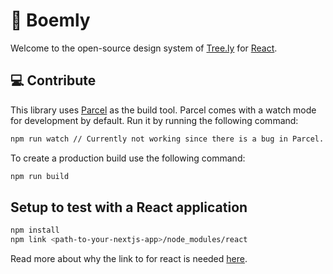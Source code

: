 # 🌳 Boemly

Welcome to the open-source design system of [Tree.ly](https://tree.ly) for
[React](https://reactjs.org/).

## 💻 Contribute

This library uses [Parcel](https://parceljs.org/) as the build tool. Parcel comes with
a watch mode for development by default. Run it by running the following command:

```bash
npm run watch // Currently not working since there is a bug in Parcel. https://github.com/parcel-bundler/parcel/issues/7652
```

To create a production build use the following command:

```bash
npm run build
```

## Setup to test with a React application

```bash
npm install
npm link <path-to-your-nextjs-app>/node_modules/react
```

Read more about why the link to for react is needed
[here](https://reactjs.org/warnings/invalid-hook-call-warning.html#duplicate-react).
